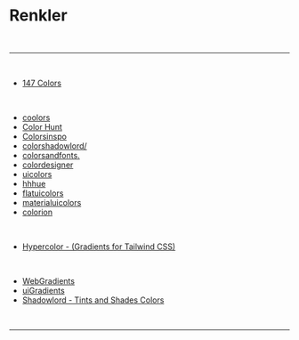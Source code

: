 # Renkler

<br>

---

<br>

- [147 Colors](https://147colors.com/)

<br>

- [coolors](https://coolors.co/palettes/trending)
- [Color Hunt](https://colorhunt.co/)
- [Colorsinspo](https://colorsinspo.com/)
- [colorshadowlord/](https://noeldelgado.github.io/shadowlord/)
- [colorsandfonts.](https://www.colorsandfonts.com/)
- [colordesigner](https://colordesigner.io/)
- [uicolors](https://uicolors.app/create)
- [hhhue](https://fffuel.co/hhhue/)
- [flatuicolors](https://flatuicolors.com/)
- [materialuicolors](https://materialuicolors.co/)
- [colorion](https://colorpalettes.colorion.co/)

<br>

- [Hypercolor - (Gradients for Tailwind CSS)](https://hypercolor.dev/)

<br>

- [WebGradients](https://webgradients.com/)
- [uiGradients](https://uigradients.com/)
- [Shadowlord - Tints and Shades Colors](https://noeldelgado.github.io/shadowlord/)

<br>

---

